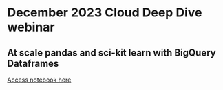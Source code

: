 # December 2023 Cloud Deep Dive webinar
## At scale pandas and sci-kit learn with BigQuery Dataframes
[Access notebook here](https://github.com/velascoluis/dec_webinar_bq_dataframes/blob/main/bigframes-pandas.ipynb)
